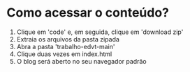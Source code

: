 # Como acessar o conteúdo?
<ol>
 <li>Clique em 'code' e, em seguida, clique em 'download zip'</li>
 <li>Extraia os arquivos da pasta zipada</li>
 <li>Abra a pasta 'trabalho-edvt-main'</li>
 <li>Clique duas vezes em index.html</li>
 <li>O blog será aberto no seu navegador padrão</li>
</ol>
